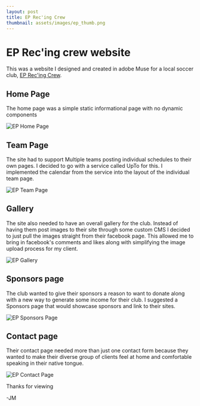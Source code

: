 ```yaml
---
layout: post
title: EP Rec'ing Crew
thumbnail: assets/images/ep_thumb.png
---
```


# EP Rec'ing crew website

This was a website I designed and created in adobe Muse for a local soccer club, [EP Rec'ing Crew](eprecingcrew.com).

## Home Page

The home page was a simple static informational page with no dynamic components

![EP Home Page](/assets/images/EP_home.jpeg)

## Team Page

The site had to support Multiple teams posting individual schedules to their own pages. I decided to go with a service called UpTo for this. I implemented the calendar from the service into the layout of the individual team page.

![EP Team Page](/assets/images/EP_team.jpeg)

## Gallery

The site also needed to have an overall gallery for the club. Instead of having them post images to their site through some custom CMS I decided to just pull the images straight from their facebook page. This allowed me to bring in facebook's comments and likes along with simplifying the image upload process for my client.

![EP Gallery](/assets/images/EP_gallery.png)

## Sponsors page

The club wanted to give their sponsors a reason to want to donate along with a new way to generate some income for their club. I suggested a Sponsors page that would showcase sponsors and link to their sites.

![EP Sponsors Page](/assets/images/EP_sponsors.jpeg)

## Contact page

Their contact page needed more than just one contact form because they wanted to make their diverse group of clients feel at home and comfortable speaking in their native tongue.

![EP Contact Page](/assets/images/EP_contact.jpeg)

Thanks for viewing

-JM
